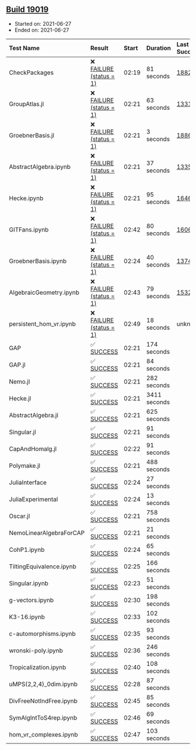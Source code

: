 ## [Build 19019](https://oscarci.mathematik.uni-kl.de/job/oscar/19019/)

* Started on: 2021-06-27
* Ended on: 2021-06-27

| Test Name    | Result | Start | Duration | Last Success | First Failure |
|:-------------|:-------|:------|:---------|:-------------|:--------------|
| CheckPackages | ❌ [FAILURE (status = 1)](https://oscarci.mathematik.uni-kl.de/job/oscar/19019/artifact/logs/build-19019/CheckPackages.log) | 02:19 | 81 seconds | [18822](https://oscarci.mathematik.uni-kl.de/job/oscar/18822/) | [18823](https://oscarci.mathematik.uni-kl.de/job/oscar/18823/) |
| GroupAtlas.jl | ❌ [FAILURE (status = 1)](https://oscarci.mathematik.uni-kl.de/job/oscar/19019/artifact/logs/build-19019/GroupAtlas.jl.log) | 02:21 | 63 seconds | [13311](https://oscarci.mathematik.uni-kl.de/job/oscar/13311/) | [13312](https://oscarci.mathematik.uni-kl.de/job/oscar/13312/) |
| GroebnerBasis.jl | ❌ [FAILURE (status = 1)](https://oscarci.mathematik.uni-kl.de/job/oscar/19019/artifact/logs/build-19019/GroebnerBasis.jl.log) | 02:21 | 3 seconds | [18864](https://oscarci.mathematik.uni-kl.de/job/oscar/18864/) | [18865](https://oscarci.mathematik.uni-kl.de/job/oscar/18865/) |
| AbstractAlgebra.ipynb | ❌ [FAILURE (status = 1)](https://oscarci.mathematik.uni-kl.de/job/oscar/19019/artifact/logs/build-19019/AbstractAlgebra.ipynb.log) | 02:21 | 37 seconds | [13355](https://oscarci.mathematik.uni-kl.de/job/oscar/13355/) | [13356](https://oscarci.mathematik.uni-kl.de/job/oscar/13356/) |
| Hecke.ipynb | ❌ [FAILURE (status = 1)](https://oscarci.mathematik.uni-kl.de/job/oscar/19019/artifact/logs/build-19019/Hecke.ipynb.log) | 02:21 | 95 seconds | [16463](https://oscarci.mathematik.uni-kl.de/job/oscar/16463/) | [16464](https://oscarci.mathematik.uni-kl.de/job/oscar/16464/) |
| GITFans.ipynb | ❌ [FAILURE (status = 1)](https://oscarci.mathematik.uni-kl.de/job/oscar/19019/artifact/logs/build-19019/GITFans.ipynb.log) | 02:42 | 80 seconds | [16068](https://oscarci.mathematik.uni-kl.de/job/oscar/16068/) | [16069](https://oscarci.mathematik.uni-kl.de/job/oscar/16069/) |
| GroebnerBasis.ipynb | ❌ [FAILURE (status = 1)](https://oscarci.mathematik.uni-kl.de/job/oscar/19019/artifact/logs/build-19019/GroebnerBasis.ipynb.log) | 02:24 | 40 seconds | [13748](https://oscarci.mathematik.uni-kl.de/job/oscar/13748/) | [13749](https://oscarci.mathematik.uni-kl.de/job/oscar/13749/) |
| AlgebraicGeometry.ipynb | ❌ [FAILURE (status = 1)](https://oscarci.mathematik.uni-kl.de/job/oscar/19019/artifact/logs/build-19019/AlgebraicGeometry.ipynb.log) | 02:43 | 79 seconds | [15322](https://oscarci.mathematik.uni-kl.de/job/oscar/15322/) | [15323](https://oscarci.mathematik.uni-kl.de/job/oscar/15323/) |
| persistent_hom_vr.ipynb | ❌ [FAILURE (status = 1)](https://oscarci.mathematik.uni-kl.de/job/oscar/19019/artifact/logs/build-19019/persistent_hom_vr.ipynb.log) | 02:49 | 18 seconds | unknown | unknown |
| GAP | ✅ [SUCCESS](https://oscarci.mathematik.uni-kl.de/job/oscar/19019/artifact/logs/build-19019/GAP.log) | 02:21 | 174 seconds |  |  |
| GAP.jl | ✅ [SUCCESS](https://oscarci.mathematik.uni-kl.de/job/oscar/19019/artifact/logs/build-19019/GAP.jl.log) | 02:21 | 84 seconds |  |  |
| Nemo.jl | ✅ [SUCCESS](https://oscarci.mathematik.uni-kl.de/job/oscar/19019/artifact/logs/build-19019/Nemo.jl.log) | 02:21 | 282 seconds |  |  |
| Hecke.jl | ✅ [SUCCESS](https://oscarci.mathematik.uni-kl.de/job/oscar/19019/artifact/logs/build-19019/Hecke.jl.log) | 02:21 | 3411 seconds |  |  |
| AbstractAlgebra.jl | ✅ [SUCCESS](https://oscarci.mathematik.uni-kl.de/job/oscar/19019/artifact/logs/build-19019/AbstractAlgebra.jl.log) | 02:21 | 625 seconds |  |  |
| Singular.jl | ✅ [SUCCESS](https://oscarci.mathematik.uni-kl.de/job/oscar/19019/artifact/logs/build-19019/Singular.jl.log) | 02:21 | 91 seconds |  |  |
| CapAndHomalg.jl | ✅ [SUCCESS](https://oscarci.mathematik.uni-kl.de/job/oscar/19019/artifact/logs/build-19019/CapAndHomalg.jl.log) | 02:22 | 91 seconds |  |  |
| Polymake.jl | ✅ [SUCCESS](https://oscarci.mathematik.uni-kl.de/job/oscar/19019/artifact/logs/build-19019/Polymake.jl.log) | 02:21 | 488 seconds |  |  |
| JuliaInterface | ✅ [SUCCESS](https://oscarci.mathematik.uni-kl.de/job/oscar/19019/artifact/logs/build-19019/JuliaInterface.log) | 02:24 | 27 seconds |  |  |
| JuliaExperimental | ✅ [SUCCESS](https://oscarci.mathematik.uni-kl.de/job/oscar/19019/artifact/logs/build-19019/JuliaExperimental.log) | 02:24 | 13 seconds |  |  |
| Oscar.jl | ✅ [SUCCESS](https://oscarci.mathematik.uni-kl.de/job/oscar/19019/artifact/logs/build-19019/Oscar.jl.log) | 02:21 | 758 seconds |  |  |
| NemoLinearAlgebraForCAP | ✅ [SUCCESS](https://oscarci.mathematik.uni-kl.de/job/oscar/19019/artifact/logs/build-19019/NemoLinearAlgebraForCAP.log) | 02:21 | 21 seconds |  |  |
| CohP1.ipynb | ✅ [SUCCESS](https://oscarci.mathematik.uni-kl.de/job/oscar/19019/artifact/logs/build-19019/CohP1.ipynb.log) | 02:24 | 65 seconds |  |  |
| TiltingEquivalence.ipynb | ✅ [SUCCESS](https://oscarci.mathematik.uni-kl.de/job/oscar/19019/artifact/logs/build-19019/TiltingEquivalence.ipynb.log) | 02:25 | 166 seconds |  |  |
| Singular.ipynb | ✅ [SUCCESS](https://oscarci.mathematik.uni-kl.de/job/oscar/19019/artifact/logs/build-19019/Singular.ipynb.log) | 02:23 | 51 seconds |  |  |
| g-vectors.ipynb | ✅ [SUCCESS](https://oscarci.mathematik.uni-kl.de/job/oscar/19019/artifact/logs/build-19019/g-vectors.ipynb.log) | 02:30 | 198 seconds |  |  |
| K3-16.ipynb | ✅ [SUCCESS](https://oscarci.mathematik.uni-kl.de/job/oscar/19019/artifact/logs/build-19019/K3-16.ipynb.log) | 02:33 | 102 seconds |  |  |
| c-automorphisms.ipynb | ✅ [SUCCESS](https://oscarci.mathematik.uni-kl.de/job/oscar/19019/artifact/logs/build-19019/c-automorphisms.ipynb.log) | 02:35 | 93 seconds |  |  |
| wronski-poly.ipynb | ✅ [SUCCESS](https://oscarci.mathematik.uni-kl.de/job/oscar/19019/artifact/logs/build-19019/wronski-poly.ipynb.log) | 02:36 | 246 seconds |  |  |
| Tropicalization.ipynb | ✅ [SUCCESS](https://oscarci.mathematik.uni-kl.de/job/oscar/19019/artifact/logs/build-19019/Tropicalization.ipynb.log) | 02:40 | 108 seconds |  |  |
| uMPS(2,2,4)_0dim.ipynb | ✅ [SUCCESS](https://oscarci.mathematik.uni-kl.de/job/oscar/19019/artifact/logs/build-19019/uMPS-2-2-4-_0dim.ipynb.log) | 02:28 | 87 seconds |  |  |
| DivFreeNotIndFree.ipynb | ✅ [SUCCESS](https://oscarci.mathematik.uni-kl.de/job/oscar/19019/artifact/logs/build-19019/DivFreeNotIndFree.ipynb.log) | 02:45 | 85 seconds |  |  |
| SymAlgIntToS4rep.ipynb | ✅ [SUCCESS](https://oscarci.mathematik.uni-kl.de/job/oscar/19019/artifact/logs/build-19019/SymAlgIntToS4rep.ipynb.log) | 02:46 | 69 seconds |  |  |
| hom_vr_complexes.ipynb | ✅ [SUCCESS](https://oscarci.mathematik.uni-kl.de/job/oscar/19019/artifact/logs/build-19019/hom_vr_complexes.ipynb.log) | 02:47 | 103 seconds |  |  |
